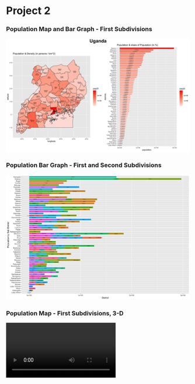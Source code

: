 # Project 2

### Population Map and Bar Graph - First Subdivisions
![image](uga_pop_double_graph.png)

### Population Bar Graph - First and Second Subdivisions
![image](uga_adm1_bar.png)

### Population Map - First Subdivisions, 3-D
![video](Uganda.mp4)
